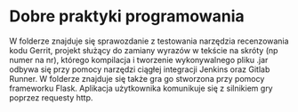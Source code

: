 # Dobre praktyki programowania
W folderze znajduje się sprawozdanie z testowania narzędzia recenzowania kodu Gerrit, projekt służący do zamiany wyrazów w tekście na skróty (np numer na nr),
którego kompilacja i tworzenie wykonywalnego pliku .jar odbywa się przy pomocy narzędzi ciągłej integracji Jenkins oraz Gitlab Runner. W folderze znajduje się także gra go stworzona przy pomocy frameworku Flask. Aplikacja użytkownika komunikuje się z silnikiem gry poprzez requesty http.
